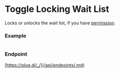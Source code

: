 # Toggle Locking Wait List

Locks or unlocks the wait list, if you have [permission](/api/roles.md).

### Example

```js

```

### Endpoint

[https://plug.dj/_/](/api/endpoints/.md)